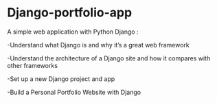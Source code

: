 # Django-portfolio-app

A simple web application with Python Django :


-Understand what Django is and why it’s a great web framework

-Understand the architecture of a Django site and how it compares with other frameworks

-Set up a new Django project and app

-Build a Personal Portfolio Website with Django
